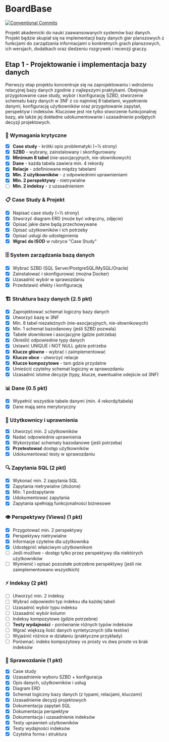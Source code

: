 # BoardBase

[![Conventional Commits](https://github.com/christopher-dabrowski/BoardBase/actions/workflows/conventional-commits.yaml/badge.svg?branch=main)](https://github.com/christopher-dabrowski/BoardBase/actions/workflows/conventional-commits.yaml)

Projekt akademicki do nauki zaawansowanych systemów baz danych.
Projekt będzie skupiał się na implementacji bazy danych gier planszowych z funkcjami do zarządzania informacjami o konkretnych grach planszowych, ich wersjach, dodatkach oraz śledzeniu rozgrywek i recenzji graczy.

## Etap 1 - Projektowanie i implementacja bazy danych

Pierwszy etap projektu koncentruje się na zaprojektowaniu i wdrożeniu relacyjnej bazy danych zgodnie z najlepszymi praktykami. Obejmuje przygotowanie case study, wybór i konfigurację SZBD, stworzenie schematu bazy danych w 3NF z co najmniej 8 tabelami, wypełnienie danymi, konfigurację użytkowników oraz przygotowanie zapytań, perspektyw i indeksów. Kluczowe jest nie tylko stworzenie funkcjonalnej bazy, ale także jej dokładne udokumentowanie i uzasadnienie podjętych decyzji projektowych.

### 🎯 Wymagania krytyczne

- [x] **Case study** - krótki opis problematyki (~½ strony)
- [x] **SZBD** - wybrany, zainstalowany i skonfigurowany
- [x] **Minimum 8 tabel** (nie-asocjacyjnych, nie-słownikowych)
- [x] **Dane** - każda tabela zawiera min. 4 rekordy
- [x] **Relacje** - zdefiniowane między tabelami
- [x] **Min. 2 użytkowników** - z odpowiednimi uprawnieniami
- [x] **Min. 2 perspektywy** - nietrywialne
- [ ] **Min. 2 indeksy** - z uzasadnieniem

### 📋 Case Study & Projekt

- [x] Napisać case study (~½ strony)
- [x] Stworzyć diagram ERD (może być odręczny, zdjęcie)
- [x] Opisać jakie dane będą przechowywane
- [x] Opisać użytkowników i ich potrzeby
- [x] Opisać usługi do udostępnienia
- [x] **Wgrać do ISOD** w rubryce "Case Study"

### 🗄️ System zarządzania bazą danych

- [x] Wybrać SZBD (SQL Server/PostgreSQL/MySQL/Oracle)
- [x] Zainstalować i skonfigurować (można Docker)
- [x] Uzasadnić wybór w sprawozdaniu
- [x] Przedstawić efekty i konfigurację

### 🏗️ Struktura bazy danych (2.5 pkt)

- [x] Zaprojektować schemat logiczny bazy danych
- [x] Utworzyć bazę w 3NF
- [x] Min. 8 tabel niezależnych (nie-asocjacyjnych, nie-słownikowych)
- [x] Min. 1 schemat bazodanowy (jeśli SZBD pozwala)
- [x] Tabele słownikowe i asocjacyjne (gdzie potrzeba)
- [x] Określić odpowiednie typy danych
- [x] Ustawić UNIQUE i NOT NULL gdzie potrzeba
- [x] **Klucze główne** - wybrać i zaimplementować
- [x] **Klucze obce** - utworzyć relacje
- [x] **Klucze kompozytowe** - tam gdzie przydatne
- [x] Umieścić czytelny schemat logiczny w sprawozdaniu
- [x] Uzasadnić istotne decyzje (typy, klucze, ewentualne odejście od 3NF)

### 📊 Dane (0.5 pkt)

- [x] Wypełnić wszystkie tabele danymi (min. 4 rekordy/tabela)
- [x] Dane mają sens merytoryczny

### 👥 Użytkownicy i uprawnienia

- [x] Utworzyć min. 2 użytkowników
- [x] Nadać odpowiednie uprawnienia
- [x] Wykorzystać schematy bazodanowe (jeśli potrzeba)
- [x] **Przetestować** dostęp użytkowników
- [x] Udokumentować testy w sprawozdaniu

### 🔍 Zapytania SQL (2 pkt)

- [x] Wykonać min. 2 zapytania SQL
- [x] Zapytania nietrywialne (złożone)
- [x] Min. 1 podzapytanie
- [x] Udokumentować zapytania
- [x] Zapytania spełniają funkcjonalności biznesowe

### 👁️ Perspektywy (Views) (1 pkt)

- [x] Przygotować min. 2 perspektywy
- [x] Perspektywy nietrywialne
- [x] Informacje czytelne dla użytkownika
- [x] Udostępnić właściwym użytkownikom
- [ ] Jeśli możliwe - dostęp tylko przez perspektywy dla niektórych użytkowników
- [ ] Wymienić i opisać pozostałe potrzebne perspektywy (jeśli nie zaimplementowano wszystkich)

### ⚡ Indeksy (2 pkt)

- [ ] Utworzyć min. 2 indeksy
- [ ] Wybrać odpowiedni typ indeksu dla każdej tabeli
- [ ] Uzasadnić wybór typu indeksu
- [ ] Uzasadnić wybór kolumn
- [ ] Indeksy kompozytowe (gdzie potrzebne)
- [ ] **Testy wydajności** - porównanie różnych typów indeksów
- [ ] Wgrać większą ilość danych syntetycznych (dla testów)
- [ ] Wyjaśnić różnice w działaniu (praktyczne przykłady)
- [ ] Porównać: indeks kompozytowy vs prosty vs dwa proste vs brak indeksów

### 📄 Sprawozdanie (1 pkt)

- [x] Case study
- [x] Uzasadnienie wyboru SZBD + konfiguracja
- [x] Opis danych, użytkowników i usług
- [x] Diagram ERD
- [x] Schemat logiczny bazy danych (z typami, relacjami, kluczami)
- [x] Uzasadnienie decyzji projektowych
- [x] Dokumentacja zapytań SQL
- [x] Dokumentacja perspektyw
- [x] Dokumentacja i uzasadnienie indeksów
- [x] Testy uprawnień użytkowników
- [x] Testy wydajności indeksów
- [x] Czytelna forma i struktura
